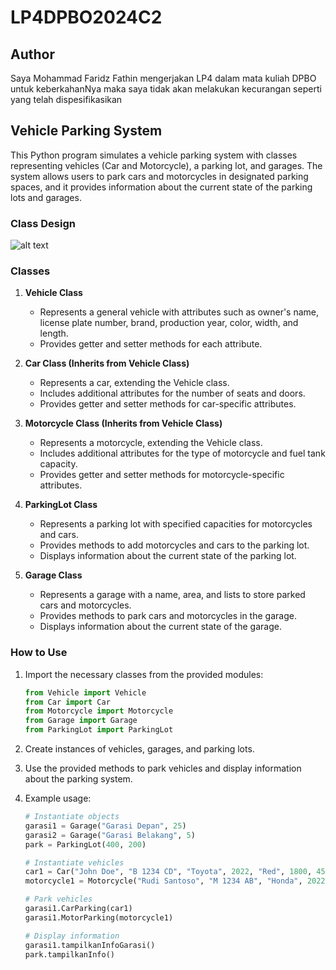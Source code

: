# LP4DPBO2024C2
## Author
Saya Mohammad Faridz Fathin mengerjakan LP4 dalam mata kuliah
DPBO untuk keberkahanNya maka saya tidak akan melakukan kecurangan seperti yang telah dispesifikasikan

## Vehicle Parking System

This Python program simulates a vehicle parking system with classes representing vehicles (Car and Motorcycle), a parking lot, and garages. The system allows users to park cars and motorcycles in designated parking spaces, and it provides information about the current state of the parking lots and garages.
### Class Design
![alt text](https://drive.google.com/file/d/1S16sR0FMerEgTfNoQwPK3pUbgsJilqYT/view?usp=sharing)
### Classes

1. **Vehicle Class**

   - Represents a general vehicle with attributes such as owner's name, license plate number, brand, production year, color, width, and length.
   - Provides getter and setter methods for each attribute.

2. **Car Class (Inherits from Vehicle Class)**

   - Represents a car, extending the Vehicle class.
   - Includes additional attributes for the number of seats and doors.
   - Provides getter and setter methods for car-specific attributes.

3. **Motorcycle Class (Inherits from Vehicle Class)**

   - Represents a motorcycle, extending the Vehicle class.
   - Includes additional attributes for the type of motorcycle and fuel tank capacity.
   - Provides getter and setter methods for motorcycle-specific attributes.

4. **ParkingLot Class**

   - Represents a parking lot with specified capacities for motorcycles and cars.
   - Provides methods to add motorcycles and cars to the parking lot.
   - Displays information about the current state of the parking lot.

5. **Garage Class**

   - Represents a garage with a name, area, and lists to store parked cars and motorcycles.
   - Provides methods to park cars and motorcycles in the garage.
   - Displays information about the current state of the garage.

### How to Use

1. Import the necessary classes from the provided modules:

   ```python
   from Vehicle import Vehicle
   from Car import Car
   from Motorcycle import Motorcycle
   from Garage import Garage
   from ParkingLot import ParkingLot
   ```

2. Create instances of vehicles, garages, and parking lots.

3. Use the provided methods to park vehicles and display information about the parking system.

4. Example usage:

   ```python
   # Instantiate objects
   garasi1 = Garage("Garasi Depan", 25)
   garasi2 = Garage("Garasi Belakang", 5)
   park = ParkingLot(400, 200)

   # Instantiate vehicles
   car1 = Car("John Doe", "B 1234 CD", "Toyota", 2022, "Red", 1800, 4500, 5, 4)
   motorcycle1 = Motorcycle("Rudi Santoso", "M 1234 AB", "Honda", 2022, "Black", 800, 2000, "Sport", 150)

   # Park vehicles
   garasi1.CarParking(car1)
   garasi1.MotorParking(motorcycle1)

   # Display information
   garasi1.tampilkanInfoGarasi()
   park.tampilkanInfo()
   ```
